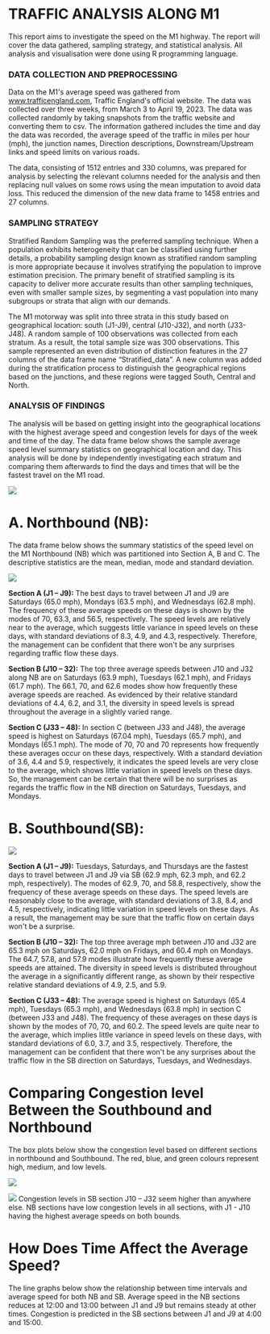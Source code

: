 # TRAFFIC ANALYSIS ALONG M1

This report aims to investigate the speed on the M1 highway. The report will cover the data gathered, sampling strategy, and statistical analysis. All analysis and visualisation were done using R programming language.

### DATA COLLECTION AND PREPROCESSING
Data on the M1's average speed was gathered from www.trafficengland.com, Traffic England's official website. The data was collected over three weeks, from March 3 to April 19, 2023. The data was collected randomly by taking snapshots from the traffic website and converting them to csv. The information gathered includes the time and day the data was recorded, the average speed of the traffic in miles per hour (mph), the junction names, Direction descriptions, Downstream/Upstream links and speed limits on various roads.

The data, consisting of 1512 entries and 330 columns, was prepared for analysis by selecting the relevant columns needed for the analysis and then replacing null values on some rows using the mean imputation to avoid data loss. This reduced the dimension of the new data frame to 1458 entries and 27 columns.

### SAMPLING STRATEGY
Stratified Random Sampling was the preferred sampling technique. When a population exhibits heterogeneity that can be classified using further details, a probability sampling design known as stratified random sampling is more appropriate because it involves stratifying the population to improve estimation precision. The primary benefit of stratified sampling is its capacity to deliver more accurate results than other sampling techniques, even with smaller sample sizes, by segmenting a vast population into many subgroups or strata that align with our demands.

The M1 motorway was split into three strata in this study based on geographical location: south (J1-J9), central (J10-J32), and north (J33-J48). A random sample of 100 observations was collected from each stratum. As a result, the total sample size was 300 observations. This sample represented an even distribution of distinction features in the 27 columns of the data frame name “Stratified_data”. A new column was added during the stratification process to distinguish the geographical regions based on the junctions, and these regions were tagged South, Central and North.

### ANALYSIS OF FINDINGS
The analysis will be based on getting insight into the geographical locations with the highest average speed and congestion levels for days of the week and time of the day. The data frame below shows the sample average speed level summary statistics on geographical location and day. This analysis will be done by independently investigating each stratum and comparing them afterwards to find the days and times that will be the fastest travel on the M1 road.

![](https://github.com/odogwu25/Traffic-Analysis/blob/main/images/summary%20stat.png)


# A. Northbound (NB):
The data frame  below shows the summary statistics of the speed level on the M1 Northbound (NB) which was partitioned into Section A, B and C. The descriptive statistics are the mean, median, mode and standard deviation.

![](https://github.com/odogwu25/Traffic-Analysis/blob/main/images/NB%20dataframe.png)

**Section A (J1 – J9):** The best days to travel between J1 and J9 are Saturdays (65.0 mph), Mondays (63.5 mph), and Wednesdays (62.8 mph). The frequency of these average speeds on these days is shown by the modes of 70, 63.3, and 56.5, respectively. The speed levels are relatively near to the average, which suggests little variance in speed levels on these days, with standard deviations of 8.3, 4.9, and 4.3, respectively. Therefore, the management can be confident that there won't be any surprises regarding traffic flow these days.

**Section B (J10 – 32):** The top three average speeds between J10 and J32 along NB are on Saturdays (63.9 mph), Tuesdays (62.1 mph), and Fridays (61.7 mph). The 66.1, 70, and 62.6 modes show how frequently these average speeds are reached. As evidenced by their relative standard deviations of 4.4, 6.2, and 3.1, the diversity in speed levels is spread throughout the average in a slightly varied range.

**Section C (J33 – 48):** In section C (between J33 and J48), the average speed is highest on Saturdays (67.04 mph), Tuesdays (65.7 mph), and Mondays (65.1 mph). The mode of 70, 70 and 70 represents how frequently these averages occur on these days, respectively. With a standard deviation of 3.6, 4.4 and 5.9, respectively, it indicates the speed levels are very close to the average, which shows little variation in speed levels on these days. So, the management can be certain that there will be no surprises as regards the traffic flow in the NB direction on Saturdays, Tuesdays, and Mondays.

# B. Southbound(SB):
![](https://github.com/odogwu25/Traffic-Analysis/blob/main/images/Southbound%20dataframe.png)

**Section A (J1 – J9):** Tuesdays, Saturdays, and Thursdays are the fastest days to travel between J1 and J9 via SB (62.9 mph, 62.3 mph, and 62.2 mph, respectively). The modes of 62.9, 70, and 58.8, respectively, show the frequency of these average speeds on these days. The speed levels are reasonably close to the average, with standard deviations of 3.8, 8.4, and 4.5, respectively, indicating little variation in speed levels on these days. As a result, the management may be sure that the traffic flow on certain days won't be a surprise.

**Section B (J10 – 32):** The top three average mph between J10 and J32 are 65.3 mph on Saturdays, 62.0 mph on Fridays, and 60.4 mph on Mondays. The 64.7, 57.8, and 57.9 modes illustrate how frequently these average speeds are attained. The diversity in speed levels is distributed throughout the average in a significantly different range, as shown by their respective relative standard deviations of 4.9, 2.5, and 5.9.

**Section C (J33 – 48):** The average speed is highest on Saturdays (65.4 mph), Tuesdays (65.3 mph), and Wednesdays (63.8 mph) in section C (between J33 and J48). The frequency of these averages on these days is shown by the modes of 70, 70, and 60.2. The speed levels are quite near to the average, which implies little variance in speed levels on these days, with standard deviations of 6.0, 3.7, and 3.5, respectively. Therefore, the management can be confident that there won't be any surprises about the traffic flow in the SB direction on Saturdays, Tuesdays, and Wednesdays.


# Comparing Congestion level Between the Southbound and Northbound
The box plots below show the congestion level based on different sections in northbound and Southbound. The red, blue, and green colours represent high, medium, and low levels.

![](https://github.com/odogwu25/Traffic-Analysis/blob/main/images/NB%20boxplot.png)

![](https://github.com/odogwu25/Traffic-Analysis/blob/main/images/SB%20boxplot.png)
Congestion levels in SB section J10 – J32 seem higher than anywhere else. NB sections have low congestion levels in all sections, with J1 - J10 having the highest average speeds on both bounds.

# How Does Time Affect the Average Speed?
The line graphs below show the relationship between time intervals and average speed for both NB and SB. Average speed in the NB sections reduces at 12:00 and 13:00 between J1 and J9 but remains steady at other times. Congestion is predicted in the SB sections between J1 and J9 at 4:00 and 15:00.

